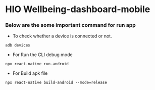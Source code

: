 
# HIO Wellbeing-dashboard-mobile

### Below are the some important command for run app



- To check whether a device is connected or not.
```
adb devices
```
- For Run the CLI debug mode
```
npx react-native run-android
```
- For Build apk file
```
npx react-native build-android --mode=release
```
